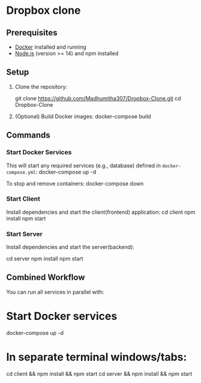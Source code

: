# Dropbox clone

## Prerequisites

* [Docker](https://www.docker.com/) installed and running
* [Node.js](https://nodejs.org/) (version >= 14) and npm installed

## Setup

1. Clone the repository:

   git clone https://github.com/Madhumitha307/Dropbox-Clone.git
   cd Dropbox-Clone

2. (Optional) Build Docker images:
   docker-compose build

## Commands

### Start Docker Services

This will start any required services (e.g., database) defined in `docker-compose.yml`:
docker-compose up -d

To stop and remove containers:
docker-compose down

### Start Client

Install dependencies and start the client(frontend) application:
cd client
npm install
npm start

### Start Server

Install dependencies and start the server(backend):

cd server
npm install
npm start

## Combined Workflow
You can run all services in parallel with:

# Start Docker services
docker-compose up -d

# In separate terminal windows/tabs:
cd client && npm install && npm start
cd server  && npm install && npm start

